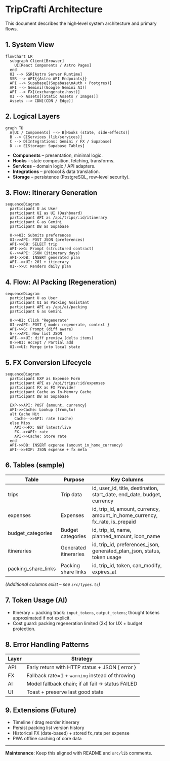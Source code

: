 # TripCrafti Architecture

This document describes the high‑level system architecture and primary flows.

## 1. System View
```mermaid
flowchart LR
  subgraph Client[Browser]
    UI[React Components / Astro Pages]
  end
  UI --> SSR[Astro Server Runtime]
  SSR --> API{{Astro API Endpoints}}
  API --> Supabase[(Supabase\nAuth + Postgres)]
  API --> Gemini[(Google Gemini AI)]
  API --> FX[(exchangerate.host)]
  UI --> Assets[(Static Assets / Images)]
  Assets --> CDN[(CDN / Edge)]
```

## 2. Logical Layers
```mermaid
graph TD
  A[UI / Components] --> B[Hooks (state, side-effects)]
  B --> C[Services (lib/services)]
  C --> D[Integrations: Gemini / FX / Supabase]
  D --> E[Storage: Supabase Tables]
```
* **Components** – presentation, minimal logic.
* **Hooks** – state composition, fetching, transforms.
* **Services** – domain logic / API adapters.
* **Integrations** – protocol & data translation.
* **Storage** – persistence (PostgreSQL, row-level security).

## 3. Flow: Itinerary Generation
```mermaid
sequenceDiagram
  participant U as User
  participant UI as UI (Dashboard)
  participant API as /api/trips/:id/itinerary
  participant G as Gemini
  participant DB as Supabase

  U->>UI: Submits preferences
  UI->>API: POST JSON (preferences)
  API->>DB: SELECT trip
  API->>G: Prompt (structured contract)
  G-->>API: JSON (itinerary days)
  API->>DB: INSERT generated plan
  API-->>UI: 201 + itinerary
  UI-->>U: Renders daily plan
```

## 4. Flow: AI Packing (Regeneration)
```mermaid
sequenceDiagram
  participant U as User
  participant UI as Packing Assistant
  participant API as /api/ai/packing
  participant G as Gemini

  U->>UI: Click "Regenerate"
  UI->>API: POST { mode: regenerate, context }
  API->>G: Prompt (diff aware)
  G-->>API: New list JSON
  API-->>UI: diff preview (delta items)
  U->>UI: Accept / Partial add
  UI->>UI: Merge into local state
```

## 5. FX Conversion Lifecycle
```mermaid
sequenceDiagram
  participant EXP as Expense Form
  participant API as /api/trips/:id/expenses
  participant FX as FX Provider
  participant Cache as In-Memory Cache
  participant DB as Supabase

  EXP->>API: POST {amount, currency}
  API->>Cache: Lookup (from,to)
  alt Cache Hit
    Cache-->>API: rate (cache)
  else Miss
    API->>FX: GET latest/live
    FX-->>API: rate
    API->>Cache: Store rate
  end
  API->>DB: INSERT expense (amount_in_home_currency)
  API-->>EXP: JSON expense + fx meta
```

## 6. Tables (sample)
| Table | Purpose | Key Columns |
|-------|---------|-------------|
| trips | Trip data | id, user_id, title, destination, start_date, end_date, budget, currency |
| expenses | Expenses | id, trip_id, amount, currency, amount_in_home_currency, fx_rate, is_prepaid |
| budget_categories | Budget categories | id, trip_id, name, planned_amount, icon_name |
| itineraries | Generated itineraries | id, trip_id, preferences_json, generated_plan_json, status, token usage |
| packing_share_links | Packing share links | id, trip_id, token, can_modify, expires_at |

*(Additional columns exist – see `src/types.ts`)*

## 7. Token Usage (AI)
* Itinerary + packing track: `input_tokens`, `output_tokens`; thought tokens approximated if not explicit.
* Cost guard: packing regeneration limited (2x) for UX + budget protection.

## 8. Error Handling Patterns
| Layer | Strategy |
|-------|----------|
| API | Early return with HTTP status + JSON { error } |
| FX | Fallback rate=1 + `warning` instead of throwing |
| AI | Model fallback chain; if all fail → status FAILED |
| UI | Toast + preserve last good state |

## 9. Extensions (Future)
* Timeline / drag reorder itinerary
* Persist packing list version history
* Historical FX (date-based) + stored fx_rate per expense
* PWA offline caching of core data

---
**Maintenance**: Keep this aligned with README and `src/lib` comments.

